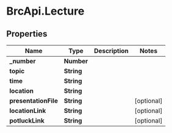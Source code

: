 # BrcApi.Lecture

## Properties
Name | Type | Description | Notes
------------ | ------------- | ------------- | -------------
**_number** | **Number** |  | 
**topic** | **String** |  | 
**time** | **String** |  | 
**location** | **String** |  | 
**presentationFile** | **String** |  | [optional] 
**locationLink** | **String** |  | [optional] 
**potluckLink** | **String** |  | [optional] 


